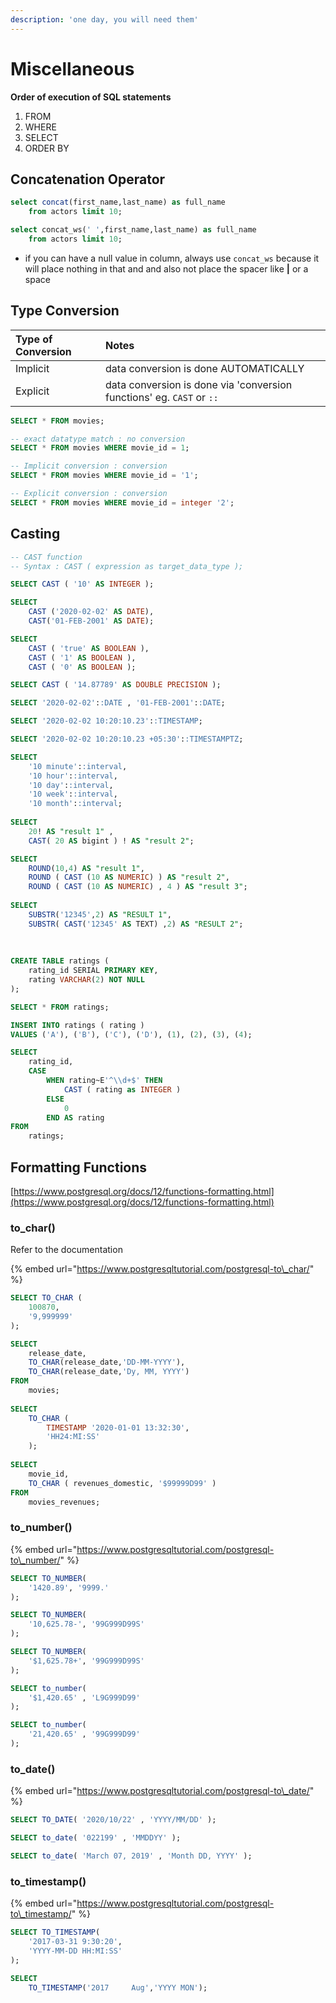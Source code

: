 ```yaml
---
description: 'one day, you will need them'
---
```


# Miscellaneous

**Order of execution of SQL statements**

1. FROM
2. WHERE
3. SELECT
4. ORDER BY

## Concatenation Operator

```sql
select concat(first_name,last_name) as full_name 
    from actors limit 10;

select concat_ws(' ',first_name,last_name) as full_name 
    from actors limit 10;
```

* if you can have a null value in column, always use `concat_ws` because it will place nothing in that and and also not place the spacer like **\|** or a space

## Type Conversion

| Type of Conversion | Notes |
| :--- | :--- |
| Implicit | data conversion is done AUTOMATICALLY |
| Explicit  | data conversion is done via 'conversion functions' eg. `CAST` or `::` |

```sql
SELECT * FROM movies;

-- exact datatype match : no conversion
SELECT * FROM movies WHERE movie_id = 1;

-- Implicit conversion : conversion
SELECT * FROM movies WHERE movie_id = '1';

-- Explicit conversion : conversion
SELECT * FROM movies WHERE movie_id = integer '2';
```

## Casting

```sql
-- CAST function
-- Syntax : CAST ( expression as target_data_type );

SELECT CAST ( '10' AS INTEGER );

SELECT 
	CAST ('2020-02-02' AS DATE), 
	CAST('01-FEB-2001' AS DATE);

SELECT 
	CAST ( 'true' AS BOOLEAN ), 
	CAST ( '1' AS BOOLEAN ), 
	CAST ( '0' AS BOOLEAN );

SELECT CAST ( '14.87789' AS DOUBLE PRECISION );

SELECT '2020-02-02'::DATE , '01-FEB-2001'::DATE;

SELECT '2020-02-02 10:20:10.23'::TIMESTAMP;

SELECT '2020-02-02 10:20:10.23 +05:30'::TIMESTAMPTZ;

SELECT 
	'10 minute'::interval, 
	'10 hour'::interval, 
	'10 day'::interval, 
	'10 week'::interval, 
	'10 month'::interval;
	
SELECT 
	20! AS "result 1" , 
	CAST( 20 AS bigint ) ! AS "result 2";

SELECT 
	ROUND(10,4) AS "result 1", 
	ROUND ( CAST (10 AS NUMERIC) ) AS "result 2", 
	ROUND ( CAST (10 AS NUMERIC) , 4 ) AS "result 3";
	
SELECT 
	SUBSTR('12345',2) AS "RESULT 1", 
	SUBSTR( CAST('12345' AS TEXT) ,2) AS "RESULT 2";
	
	
	
CREATE TABLE ratings (
	rating_id SERIAL PRIMARY KEY,
	rating VARCHAR(2) NOT NULL
);

SELECT * FROM ratings;

INSERT INTO ratings ( rating ) 
VALUES ('A'), ('B'), ('C'), ('D'), (1), (2), (3), (4);

SELECT 
	rating_id,
	CASE 
		WHEN rating~E'^\\d+$' THEN
			CAST ( rating as INTEGER )
		ELSE
			0
		END AS rating
FROM
	ratings;
```

## Formatting Functions

[https://www.postgresql.org/docs/12/functions-formatting.html](https://www.postgresql.org/docs/12/functions-formatting.html)

### to\_char\(\)

Refer to the documentation 

{% embed url="https://www.postgresqltutorial.com/postgresql-to\_char/" %}

```sql
SELECT TO_CHAR (
	100870,
	'9,999999'
);	

SELECT 
	release_date, 
	TO_CHAR(release_date,'DD-MM-YYYY'),
	TO_CHAR(release_date,'Dy, MM, YYYY') 
FROM 
	movies;
	
SELECT 
	TO_CHAR ( 
		TIMESTAMP '2020-01-01 13:32:30', 
		'HH24:MI:SS' 
	);
	
SELECT 
	movie_id, 
	TO_CHAR ( revenues_domestic, '$99999D99' ) 
FROM 
	movies_revenues;
```

### to\_number\(\)

{% embed url="https://www.postgresqltutorial.com/postgresql-to\_number/" %}

```sql
SELECT TO_NUMBER(
    '1420.89', '9999.'
);

SELECT TO_NUMBER(
    '10,625.78-', '99G999D99S'
);

SELECT TO_NUMBER(
    '$1,625.78+', '99G999D99S'
);

SELECT to_number(
    '$1,420.65' , 'L9G999D99'
);

SELECT to_number(
    '21,420.65' , '99G999D99'
);
```

### to\_date\(\)

{% embed url="https://www.postgresqltutorial.com/postgresql-to\_date/" %}

```sql
SELECT TO_DATE( '2020/10/22' , 'YYYY/MM/DD' );

SELECT to_date( '022199' , 'MMDDYY' );

SELECT to_date( 'March 07, 2019' , 'Month DD, YYYY' );
```

### to\_timestamp\(\)

{% embed url="https://www.postgresqltutorial.com/postgresql-to\_timestamp/" %}

```sql
SELECT TO_TIMESTAMP(
    '2017-03-31 9:30:20',
    'YYYY-MM-DD HH:MI:SS'
);

SELECT
    TO_TIMESTAMP('2017     Aug','YYYY MON');
```



